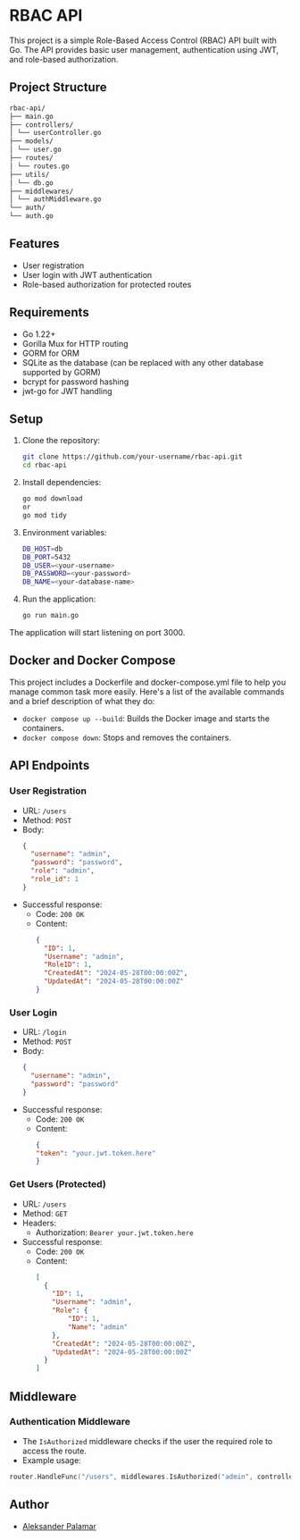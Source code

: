 # RBAC API

This project is a simple Role-Based Access Control (RBAC) API built with Go. The API provides basic user management, authentication using JWT, and role-based authorization.

## Project Structure

```bash
rbac-api/
├── main.go
├── controllers/
│ └── userController.go
├── models/
│ └── user.go
├── routes/
│ └── routes.go
├── utils/
│ └── db.go
├── middlewares/
│ └── authMiddleware.go
└── auth/
└── auth.go
```

## Features

- User registration
- User login with JWT authentication
- Role-based authorization for protected routes

## Requirements

- Go 1.22+
- Gorilla Mux for HTTP routing
- GORM for ORM
- SQLite as the database (can be replaced with any other database supported by GORM)
- bcrypt for password hashing
- jwt-go for JWT handling

## Setup

1. Clone the repository:
   ```sh
   git clone https://github.com/your-username/rbac-api.git
   cd rbac-api
   ```
2. Install dependencies:
   ```sh
   go mod download
   or
   go mod tidy
   ```
3. Environment variables:
   ```sh
   DB_HOST=db
   DB_PORT=5432
   DB_USER=<your-username>
   DB_PASSWORD=<your-password>
   DB_NAME=<your-database-name>
   ```
4. Run the application:
   ```sh
   go run main.go
   ```
The application will start listening on port 3000.

## Docker and Docker Compose

This project includes a Dockerfile and docker-compose.yml file to help you manage common task more easily. Here's a list of the available commands and a brief description of what they do:

- `docker compose up --build`: Builds the Docker image and starts the containers.
- `docker compose down`: Stops and removes the containers.

## API Endpoints

### User Registration
- URL: `/users`
- Method: `POST`
- Body:
  ```json
  {
    "username": "admin",
    "password": "password",
    "role": "admin",
    "role_id": 1
  }
  ```
- Successful response:
  - Code: `200 OK`
  - Content:
    ```json
    {
      "ID": 1,
      "Username": "admin",
      "RoleID": 1,
      "CreatedAt": "2024-05-28T00:00:00Z",
      "UpdatedAt": "2024-05-28T00:00:00Z"
    }
    ```
### User Login
- URL: `/login`
- Method: `POST`
- Body:
  ```json
  {
    "username": "admin",
    "password": "password"
  }
  ```
- Successful response:
  - Code: `200 OK`
  - Content:
    ```json
    {
    "token": "your.jwt.token.here"
    }
    ```
### Get Users (Protected)
- URL: `/users`
- Method: `GET`
- Headers:
  - Authorization: `Bearer your.jwt.token.here`
- Successful response:
  - Code: `200 OK`
  - Content:
    ```json
    [
      {
        "ID": 1,
        "Username": "admin",
        "Role": {
            "ID": 1,
            "Name": "admin"
        },
        "CreatedAt": "2024-05-28T00:00:00Z",
        "UpdatedAt": "2024-05-28T00:00:00Z"
      }
    ]
    ```
## Middleware

### Authentication Middleware

- The `IsAuthorized` middleware checks if the user the required role to access the route.
- Example usage:
```go
router.HandleFunc("/users", middlewares.IsAuthorized("admin", controllers.GetUsers)).Methods("GET")
```

## Author

- [Aleksander Palamar](https://aleksanderpalamar.dev)